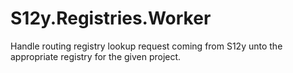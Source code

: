 # S12y.Registries.Worker

Handle routing registry lookup request coming from S12y unto the appropriate registry for the given project.
